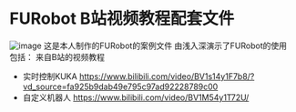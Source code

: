 # FURobot B站视频教程配套文件
![image](https://user-images.githubusercontent.com/5395193/229736625-be3af4aa-3dc4-45bf-8b18-3f309770b894.png)
这是本人制作的FURobot的案例文件
由浅入深演示了FURobot的使用
包括：
来自B站的视频教程
* 实时控制KUKA https://www.bilibili.com/video/BV1s14y1F7b8/?vd_source=fa925b9dab49e795c97ad92228789c00
* 自定义机器人 https://www.bilibili.com/video/BV1M54y1T72U/
